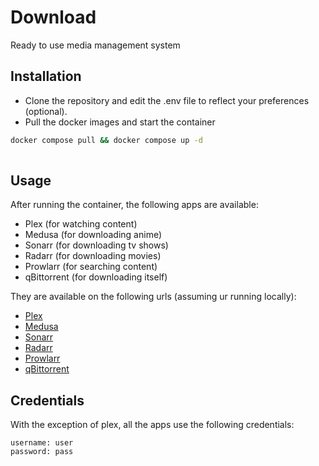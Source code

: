 
# Download

Ready to use media management system




## Installation

- Clone the repository and edit the .env file to reflect your preferences (optional).
- Pull the docker images and start the container

```bash
docker compose pull && docker compose up -d
  
```



## Usage

After running the container, the following apps are available:
- Plex (for watching content)
- Medusa (for downloading anime)
- Sonarr (for downloading tv shows)
- Radarr (for downloading movies)
- Prowlarr (for searching content)
- qBittorrent (for downloading itself)

They are available on the following urls (assuming ur running locally):

- [Plex](http://localhost:32400/)
- [Medusa](http://localhost:8081/)
- [Sonarr](http://localhost:8989/)
- [Radarr](http://localhost:7878/)
- [Prowlarr](http://localhost:9696/)
- [qBittorrent](http://localhost:8080/)

## Credentials
With the exception of plex, all the apps use the following credentials:

```
username: user
password: pass

```